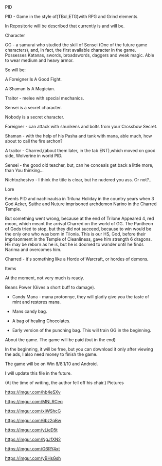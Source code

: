 PID

PID - Game in the style of(TBoI,ETG)with RPG and Grind elements.

In Repositorie will be described that currently is and will be.


Character

GG - a samurai who studied the skill of Sensei (One of the future game characters), and, in fact, the first available character in the game. Possesses Katanas, swords, broadswords, daggers and weak magic.
 Able to wear medium and heavy armor.



So will be:

A Foreigner Is A Good Fight.

A Shaman Is A Magician.

Traitor - melee with special mechanics.

Sensei is a secret character.

Nobody is a secret character.


Foreigner - can attack with shurikens and bolts from your Crossbow Secret.


Shaman - with the help of his Pasha and tank with mana, able much, how about to call the fire archon?


A traitor - Charred,(about them later, in the tab ENT),which moved on good side, Wolverine in world PID.


Sensei - the good old teacher, but, can he conceals get back a little more, than You thinking...


Nichtozhestvo - I think the title is clear, but he nudered you ass. Or not?..

Lore


Events PID and nachinautsa in Triluna
 Holiday in the country years when 3 God Acker, Saithe and Nuture imprisoned archdemon Narino in the Charred Temple.

But something went wrong, because at the end of Trilone Appeared 4, red moon, which meant the arrival Charred on the world of GG.
 The Pantheon of Gods tried to stop, but they did not succeed, because to win would be the only one who was born in Tilonia.
 This is our HS, God, before their imprisonment in the Temple of Cleanliness, gave him strength 6 dragons.
 HE may be reborn as he is, but he is doomed to wander until he finds Narima and overcomes him. 

Charred - it's something like a Horde of Warcraft, or hordes of demons.




Items


At the moment, not very much is ready.

  Beans Power (Gives a short buff to damage).


 - Candy Mana - mana protonnye, they will gladly give you the taste of mint and restores mana.


 - Mans candy bag.

 - A bag of healing Chocolates.

 
- Early version of the punching bag.
 This will train GG in the beginning.


About the game.
The game will be paid (but in the end)


In the beginning, it will be free, but you can download it only after viewing the ads, 
I also need money to finish the game.

The game will be on Win 8/8.1/10 and Android.


I will update this file in the future.


(At the time of writing, the author fell off his chair.)
Pictures

https://imgur.com/hb4eSXv

https://imgur.com/MNLRCeq

https://imgur.com/xIWShcG

https://imgur.com/6bz2qBw

https://imgur.com/yLieD5t

https://imgur.com/NgJfXN2

https://imgur.com/G6RY4xt

https://imgur.com/yBHsGsh











